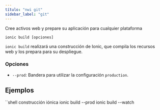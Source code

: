 ```yaml
---
título: "nwi git"
sidebar_label: "git"
---
```


Cree activos web y prepare su aplicación para cualquier plataforma

```shell
ionic build [opciones]
```

`ionic build` realizará una construcción de Ionic, que compila los recursos web y los prepara para su despliegue.

### Opciones

 - `--prod`: Bandera para utilizar la configuración `production`.
      

## Ejemplos

``shell
construcción iónica
ionic build --prod
ionic build --watch
```